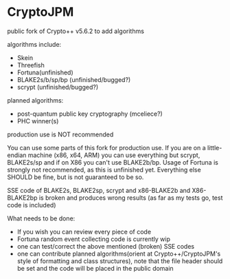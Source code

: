 CryptoJPM
=========

public fork of Crypto++ v5.6.2 to add algorithms

algorithms include:
- Skein
- Threefish
- Fortuna(unfinished)
- BLAKE2s/b/sp/bp (unfinished/bugged?)
- scrypt (unfinished/bugged?)

planned algorithms:
- post-quantum public key cryptography (mceliece?)
- PHC winner(s)

production use is NOT recommended

You can use some parts of this fork for production use.
If you are on a little-endian machine (x86, x64, ARM) you can use everything but scrypt, BLAKE2s/sp and if on X86 you can't use BLAKE2b/bp.
Usage of Fortuna is strongly not recommended, as this is unfinished yet.
Everything else SHOULD be fine, but is not guaranteed to be so.

SSE code of BLAKE2s, BLAKE2sp, scrypt and x86-BLAKE2b and X86-BLAKE2bp is broken and produces wrong results (as far as my tests go, test code is included)

What needs to be done:
- If you wish you can review every piece of code
- Fortuna random event collecting code is currently wip
- one can test/correct the above mentioned (broken) SSE codes
- one can contribute planned algorithms(orient at Crypto++/CryptoJPM's style of formatting and class structures), note that the file header should be set and the code will be placed in the public domain